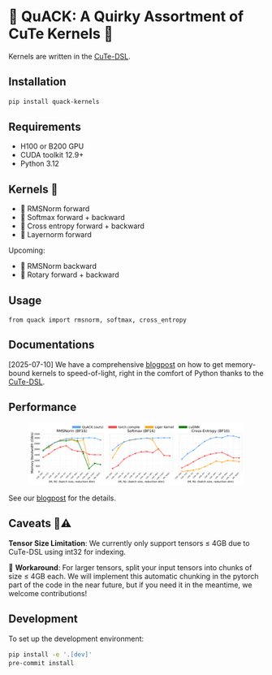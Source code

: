 # 🦆 QuACK: A Quirky Assortment of CuTe Kernels 🦆

Kernels are written in the [CuTe-DSL](https://docs.nvidia.com/cutlass/media/docs/pythonDSL/cute_dsl_general/dsl_introduction.html).

## Installation

``` bash
pip install quack-kernels
```

## Requirements

- H100 or B200 GPU
- CUDA toolkit 12.9+
- Python 3.12

## Kernels 🐥

- 🦆 RMSNorm forward
- 🦆 Softmax forward + backward
- 🦆 Cross entropy forward + backward
- 🦆 Layernorm forward

Upcoming:
- 🦆 RMSNorm backward
- 🦆 Rotary forward + backward

## Usage

```
from quack import rmsnorm, softmax, cross_entropy
```

## Documentations

[2025-07-10] We have a comprehensive
[blogpost](media/2025-07-10-membound-sol.md) on how to get memory-bound kernels
to speed-of-light, right in the comfort of Python thanks to the [CuTe-DSL](https://docs.nvidia.com/cutlass/media/docs/pythonDSL/cute_dsl_general/dsl_introduction.html).

## Performance

<div align="center">
<figure>
  <img
  src="media/bf16_kernel_benchmarks_single_row.svg"
  >
</figure>
</div>

See our [blogpost](media/2025-07-10-membound-sol.md) for the details.

## Caveats 🦆⚠️

**Tensor Size Limitation**: We currently only support tensors ≤ 4GB due to CuTe-DSL using int32 for indexing.

🦆 **Workaround**: For larger tensors, split your input tensors into chunks of
size ≤ 4GB each. We will implement this automatic chunking in the pytorch part
of the code in the near future, but if you need it in the meantime, we welcome contributions!

## Development

To set up the development environment:

```bash
pip install -e '.[dev]'
pre-commit install
```
